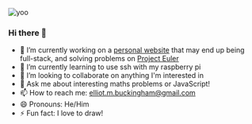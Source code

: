 ![yoo](https://user-images.githubusercontent.com/45922387/128703716-ced83c59-6830-4a72-b942-ce921d433d6c.png)
### Hi there 👋
- 🔭 I’m currently working on a [personal website](https://elliot-mb.github.io) that may end up being full-stack, and solving problems on [Project Euler](https://projecteuler.net/)
- 🌱 I’m currently learning to use ssh with my raspberry pi
- 👯 I’m looking to collaborate on anything I'm interested in
- 💬 Ask me about interesting maths problems or JavaScript!
- 📫 How to reach me: elliot.m.buckingham@gmail.com
- 😄 Pronouns: He/Him
- ⚡ Fun fact: I love to draw!
